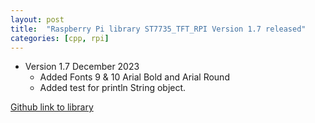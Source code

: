 ```yaml
---
layout: post
title:  "Raspberry Pi library ST7735_TFT_RPI Version 1.7 released"
categories: [cpp, rpi]
---
```


* Version 1.7 December 2023
	* Added Fonts 9 & 10 Arial Bold and Arial Round
	* Added test for println String object.


[Github link to library](https://github.com/gavinlyonsrepo/ST7735_TFT_RPI)
